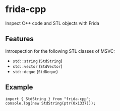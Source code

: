 
# frida-cpp

Inspect C++ code and STL objects with Frida

## Features

Introspection for the following STL classes of MSVC:
* `std::string` (`StdString`)
* `std::vector` (`StdVector`)
* `std::deque` (`StdDeque`)

## Example

```
import { StdString } from "frida-cpp";
console.log(new StdString(ptr(0x1337)));
```